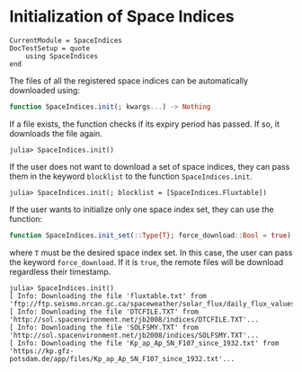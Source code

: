 Initialization of Space Indices
===============================

```@meta
CurrentModule = SpaceIndices
DocTestSetup = quote
    using SpaceIndices
end
```

The files of all the registered space indices can be automatically downloaded using:

```julia
function SpaceIndices.init(; kwargs...) -> Nothing
```

If a file exists, the function checks if its expiry period has passed. If so, it downloads
the file again.

```julia-repl
julia> SpaceIndices.init()
```

If the user does not want to download a set of space indices, they can pass them in the
keyword `blocklist` to the function `SpaceIndices.init`.

```julia-repl
julia> SpaceIndices.init(; blocklist = [SpaceIndices.Fluxtable])
```

If the user wants to initialize only one space index set, they can use the function:

```julia
function SpaceIndices.init_set(::Type{T}; force_download::Bool = true) where T<:SpaceIndexSet -> Nothing
```

where `T` must be the desired space index set. In this case, the user can pass the keyword
`force_download`. If it is `true`, the remote files will be download regardless their
timestamp.

```jldoctest
julia> SpaceIndices.init()
[ Info: Downloading the file 'fluxtable.txt' from 'ftp://ftp.seismo.nrcan.gc.ca/spaceweather/solar_flux/daily_flux_values/fluxtable.txt'...
[ Info: Downloading the file 'DTCFILE.TXT' from 'http://sol.spacenvironment.net/jb2008/indices/DTCFILE.TXT'...
[ Info: Downloading the file 'SOLFSMY.TXT' from 'http://sol.spacenvironment.net/jb2008/indices/SOLFSMY.TXT'...
[ Info: Downloading the file 'Kp_ap_Ap_SN_F107_since_1932.txt' from 'https://kp.gfz-potsdam.de/app/files/Kp_ap_Ap_SN_F107_since_1932.txt'...
```
